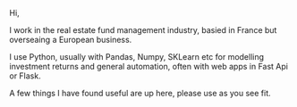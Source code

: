 Hi,

I work in the real estate fund management industry, basied in France but overseaing a European business.

I use Python, usually with Pandas, Numpy, SKLearn etc for modelling investment returns and general automation, often with web apps in Fast Api or Flask.

A few things I have found useful are up here, please use as you see fit.
